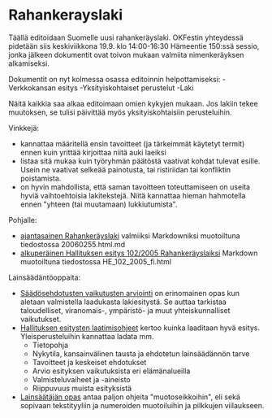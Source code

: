 Rahankerayslaki
===============

Täällä editoidaan Suomelle uusi rahankeräyslaki. OKFestin yhteydessä pidetään siis keskiviikkona 19.9. klo 14:00-16:30 Hämeentie 150:ssä sessio, jonka jälkeen dokumentit ovat toivon mukaan valmiita nimenkeräyksen alkamiseksi.

Dokumentit on nyt kolmessa osassa editoinnin helpottamiseksi:
-Verkkokansan esitys 
-Yksityiskohtaiset perustelut
-Laki

Näitä kaikkia saa alkaa editoimaan omien kykyjen mukaan. Jos lakiin tekee muutoksen, se tulisi päivittää myös yksityiskohtaisiin perusteluihin.

Vinkkejä:
  * kannattaa määritellä ensin tavoitteet (ja tärkeimmät käytetyt termit) ennen kuin yrittää kirjoittaa niitä auki laeiksi
  * listaa sitä mukaa kuin työryhmän päätöstä vaativat kohdat tulevat esille. Usein ne vaativat selkeää painotusta, tai ristiriidan tai konfliktin poistamista. 
  * on hyvin mahdollista, että saman tavoitteen toteuttamiseen on useita hyviä vaihtoehtoisia lakitekstejä. Niitä kannattaa hieman hahmotella ennen "yhteen (tai muutamaan) lukkiutumista".

Pohjalle:
  * [ajantasainen Rahankeräyslaki](http://www.finlex.fi/fi/laki/ajantasa/2006/20060255) valmiiksi Markdowniksi muotoiltuna tiedostossa 20060255.html.md
  * [alkuperäinen Hallituksen esitys 102/2005 Rahankeräyslaiksi](http://217.71.145.20/TRIPviewer/show.asp?tunniste=HE+102/2005&base=erhe&palvelin=www.eduskunta.fi&f=WORD) Markdown muotoiltuna tiedostossa HE_102_2005_fi.html

Lainsäädäntöoppaita:
  * [Säädösehdotusten vaikutusten arviointi](http://www.om.fi/Satellite?blobtable=MungoBlobs&blobcol=urldata&SSURIapptype=BlobServer&SSURIcontainer=Default&SSURIsession=false&blobkey=id&blobheadervalue1=inline;%20filename=OM_saados_netti.pdf&SSURIsscontext=Satellite%20Server&blobwhere=1243790097681&blobheadername1=Content-Disposition&ssbinary=true&blobheader=application/pdf) on erinomainen opas kun aletaan valmistella laadukasta lakiesitystä. Se auttaa tarkistaa taloudelliset, viranomais-, ympäristö- ja muut yhteiskunnalliset vaikutukset.
  * [Hallituksen esitysten laatimisohjeet](http://www.om.fi/uploads/u2215tn.pdf) kertoo kuinka laaditaan hyvä esitys. Yleisperusteluihin kannattaa ladata mm.
    * Tietopohja
    * Nykytila, kansainvälinen tausta ja ehdotetun lainsäädännön tarve
    * Tavoitteet ja keskeiset ehdotukset
    * Arvio esityksen vaikutuksista eri elämänalueilla
    * Valmisteluvaiheet ja -aineisto
    * Riippuvuus muista esityksistä
  * [Lainsäätäjän opas](http://www.om.fi/Satellite?blobtable=MungoBlobs&blobcol=urldata&SSURIapptype=BlobServer&SSURIcontainer=Default&SSURIsession=false&blobkey=id&blobheadervalue1=inline;%20filename=Lainlaatijan%20opas%201996.pdf&SSURIsscontext=Satellite%20Server&blobwhere=1277812361483&blobheadername1=Content-Disposition&ssbinary=true&blobheader=application/pdf) antaa paljon ohjeita "muotoseikkoihin", eli sekä sopivaan tekstityyliin ja numeroiden muotoiluihin ja pilkkujen viilaukseen.
